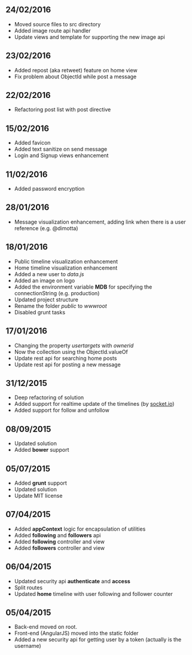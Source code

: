 ## 24/02/2016
* Moved source files to src directory
* Added image route api handler
* Update views and template for supporting the new image api

## 23/02/2016
* Added repost (aka retweet) feature on home view
* Fix problem about ObjectId while post a message

## 22/02/2016
* Refactoring post list with post directive

## 15/02/2016
* Added favicon
* Added text sanitize on send message
* Login and Signup views enhancement

## 11/02/2016
* Added password encryption

## 28/01/2016
* Message visualization enhancement, adding link when there is a user reference (e.g. @dimotta)

## 18/01/2016
* Public timeline visualization enhancement
* Home timeline visualization enhancement
* Added a new user to *data.js*
* Added an image on logo
* Added the environment variable **MDB** for specifying the connectionString (e.g. production)
* Updated project structure
* Rename the folder *public* to *wwwroot*
* Disabled grunt tasks

## 17/01/2016
* Changing the property *usertargets* with *ownerid*
* Now the collection using the ObjectId.valueOf
* Update rest api for searching home posts
* Update rest api for posting a new message

## 31/12/2015
* Deep refactoring of solution
* Added support for realtime update of the timelines (by [socket.io](http://socket.io/))
* Added support for follow and unfollow

## 08/09/2015
* Updated solution
* Added **bower** support

## 05/07/2015
* Added **grunt** support
* Updated solution
* Update MIT license

## 07/04/2015
* Added **appContext** logic for encapsulation of utilities
* Added **following** and **followers** api
* Added **following** controller and view
* Added **followers** controller and view

## 06/04/2015
* Updated security api **authenticate** and **access**
* Split routes
* Updated **home** timeline with user following and follower counter

## 05/04/2015
* Back-end moved on root.
* Front-end (AngularJS) moved into the static folder
* Added a new security api for getting user by a token (actually is the username)
